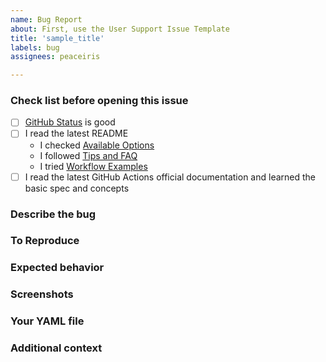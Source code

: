 ```yaml
---
name: Bug Report
about: First, use the User Support Issue Template
title: 'sample_title'
labels: bug
assignees: peaceiris

---
```


<!-- Note that an issue which does not follow the template will be closed silently. -->

### Check list before opening this issue

- [ ] [GitHub Status](https://www.githubstatus.com/) is good
- [ ] I read the latest README
  - I checked [Available Options](https://github.com/peaceiris/actions-gh-pages#options)
  - I followed [Tips and FAQ](https://github.com/peaceiris/actions-gh-pages#tips-and-faq)
  - I tried [Workflow Examples](https://github.com/peaceiris/actions-gh-pages#examples)
- [ ] I read the latest GitHub Actions official documentation and learned the basic spec and concepts

### Describe the bug

<!-- A clear and concise description of what the bug is. -->

### To Reproduce

<!--
Steps to reproduce the behavior:

1. Go to '...'
2. Click on '....'
3. Scroll down to '....'
4. See error
-->

### Expected behavior

<!-- A clear and concise description of what you expected to happen. -->

### Screenshots

<!-- If applicable, add screenshots to help explain your problem. -->

### Your YAML file

<!--
- A link to your repository
- A link to your YAML file
-->

### Additional context

<!-- Add any other context about the problem here. -->

